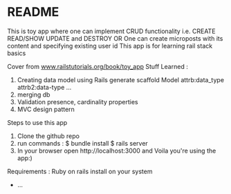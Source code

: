 # README


This is toy app where one can implement CRUD functionality i.e. CREATE READ/SHOW UPDATE and DESTROY
OR
One can create microposts with its content and specifying existing user id
This app is for learning rail stack basics

Cover from www.railstutorials.org/book/toy_app
Stuff Learned :
 1. Creating data model using Rails generate scaffold Model attrb:data_type attrb2:data-type ...
 2. merging db
 3. Validation presence, cardinality properties
 4. MVC design pattern

Steps to use this app
1. Clone the github repo
2. run commands :
   $ bundle install
   $ rails server
3. In your browser open http://localhost:3000 and Voila you're using the app:)


Requirements :
  Ruby on rails install on your system



* ...

